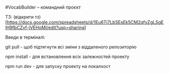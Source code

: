 #VocabBuilder – командний проєкт

ТЗ: (відкрити тз)[https://docs.google.com/spreadsheets/d/1Eu6Tj7LbSEsEk5CM2qfyZgLSgElH9fbCZvf-jVEHoMI/edit?usp=sharing]


Введи в терміналі:

git pull - щоб підтягнути всі зміни з віддаленого репозиторію

npm install - для встановлення всіх залежностей проекту

npm run dev - для запуску проекту на локалхост

